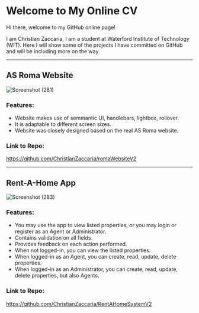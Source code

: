 # Welcome to My Online CV

Hi there, welcome to my GitHub online page!

I am Christian Zaccaria, I am a student at Waterford Institute of Technology (WIT). Here I will show some of the projects I have committed on GitHub and will be including more on the way.

---

## AS Roma Website
![Screenshot (281)](https://user-images.githubusercontent.com/73656840/164911741-de58b539-8026-42b8-8009-707c8ac3ea0b.png)
 
### Features:
- Website makes use of semmantic UI, handlebars, lightbox, rollover.
- It is adaptable to different screen sizes.
- Website was closely designed based on the real AS Roma website.

### Link to Repo:
https://github.com/ChristianZaccaria/romaWebsiteV2
  
---
 
## Rent-A-Home App
![Screenshot (283)](https://user-images.githubusercontent.com/73656840/164912142-7b4725b0-abdd-4cb2-9559-9fc068ee4937.png)

### Features:
- You may use the app to view listed properties, or you may login or register as an Agent or Administrator.
- Contains validation on all fields.
- Provides feedback on each action performed.
- When not logged-in, you can view the listed properties.
- When logged-in as an Agent, you can create, read, update, delete properties.
- When logged-in as an Administrator, you can create, read, update, delete properties, but also Agents.

### Link to Repo:
https://github.com/ChristianZaccaria/RentAHomeSystemV2
